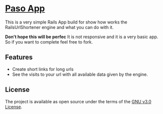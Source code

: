 # [Paso App](https://paso-app.herokuapp.com/)

This is a very simple Rails App build for show how works the RailsUrlShortener engine and what you can do with it.

**Don't hope this will be perfec** It is not responsive and it is a very basic app. So if you want to complete feel free to fork.

## Features

-   Create short links for long urls
-   See the visits to your url with all available data given by the engine.

## License

The project is available as open source under the terms of the [GNU v3.0 License](https://github.com/a-chacon/paso-app/blob/main/LICENSE).
